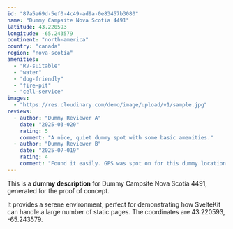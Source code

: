 ```yaml
---
id: "87a5a69d-5ef0-4c49-ad9a-0e83457b3080"
name: "Dummy Campsite Nova Scotia 4491"
latitude: 43.220593
longitude: -65.243579
continent: "north-america"
country: "canada"
region: "nova-scotia"
amenities:
  - "RV-suitable"
  - "water"
  - "dog-friendly"
  - "fire-pit"
  - "cell-service"
images:
  - "https://res.cloudinary.com/demo/image/upload/v1/sample.jpg"
reviews:
  - author: "Dummy Reviewer A"
    date: "2025-03-020"
    rating: 5
    comment: "A nice, quiet dummy spot with some basic amenities."
  - author: "Dummy Reviewer B"
    date: "2025-07-019"
    rating: 4
    comment: "Found it easily. GPS was spot on for this dummy location."
---
```


This is a **dummy description** for Dummy Campsite Nova Scotia 4491, generated for the proof of concept.

It provides a serene environment, perfect for demonstrating how SvelteKit can handle a large number of static pages. The coordinates are 43.220593, -65.243579.
